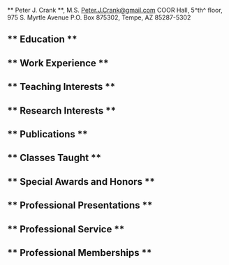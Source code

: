 ** Peter J. Crank **, M.S.
Peter.J.Crank@gmail.com
COOR Hall, 5^th^ floor, 975 S. Myrtle Avenue
P.O. Box 875302, Tempe, AZ 85287-5302

## ** Education **

## ** Work Experience **

## ** Teaching Interests **

## ** Research Interests **

## ** Publications **

## ** Classes Taught **

## ** Special Awards and Honors **

## ** Professional Presentations **

## ** Professional Service **

## ** Professional Memberships **
